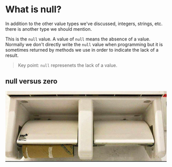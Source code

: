 # What is null?

In addition to the other value types we've discussed, integers, strings, etc. there is another type we should mention.

This is the `null` value. A value of `null` means the absence of a value. Normally we don't directly write the `null` value when programming but it is sometimes returned by methods we use in order to indicate the lack of a result.

> Key point: `null` represenets the lack of a value.

## null versus zero

![null-vs-zero](./null-vs-zero.png)
